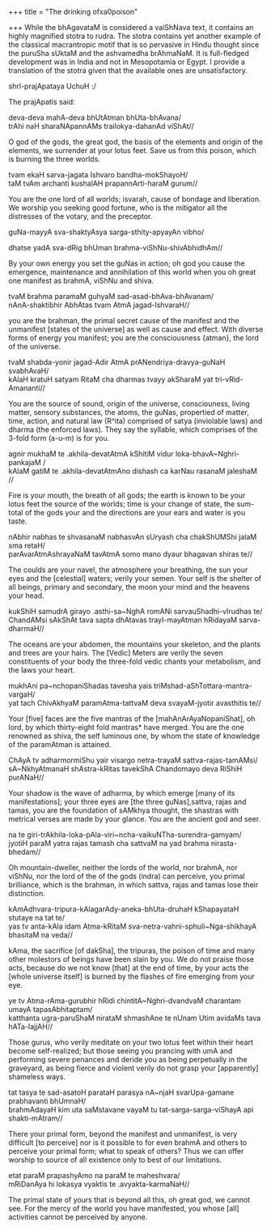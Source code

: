 +++
title = "The drinking ofxa0poison"

+++
While the bhAgavataM is considered a vaiShNava text, it contains an
highly magnified stotra to rudra. The stotra contains yet another
example of the classical macrantropic motif that is so pervasive in
Hindu thought since the puruSha sUktaM and the ashvamedha brAhmaNaM. It
is full-fledged development was in India and not in Mesopotamia or
Egypt. I provide a translation of the stotra given that the available
ones are unsatisfactory.

shrI-prajApataya UchuH :/

The prajApatis said:

deva-deva mahA-deva bhUtAtman bhUta-bhAvana/  
trAhi naH sharaNApannAMs trailokya-dahanAd viShAt//

O god of the gods, the great god, the basis of the elements and origin
of the elements, we surrender at your lotus feet. Save us from this
poison, which is burning the three worlds.

tvam ekaH sarva-jagata Ishvaro bandha-mokShayoH/  
taM tvAm archanti kushalAH prapannArti-haraM gurum//

You are the one lord of all worlds; isvarah, cause of bondage and
liberation. We worship you seeking good fortune, who is the mitigator
all the distresses of the votary, and the preceptor.

guNa-mayyA sva-shaktyAsya sarga-sthity-apyayAn vibho/

dhatse yadA sva-dRig bhUman brahma-viShNu-shivAbhidhAm//

By your own energy you set the guNas in action; oh god you cause the
emergence, maintenance and annihilation of this world when you oh great
one manifest as brahmA, viShNu and shiva.

tvaM brahma paramaM guhyaM sad-asad-bhAva-bhAvanam/  
nAnA-shaktibhir AbhAtas tvam AtmA jagad-IshvaraH//

you are the brahman, the primal secret cause of the manifest and the
unmanifest \[states of the universe\] as well as cause and effect. With
diverse forms of energy you manifest; you are the consciousness {atman},
the lord of the universe.

tvaM shabda-yonir jagad-Adir AtmA prANendriya-dravya-guNaH svabhAvaH/  
kAlaH kratuH satyam RitaM cha dharmas tvayy akSharaM yat
tri-vRid-Amananti//

You are the source of sound, origin of the universe, consciouness,
living matter, sensory substances, the atoms, the guNas, propertied of
matter, time, action, and natural law (R^ita) comprised of satya
(inviolable laws) and dharma (the enforced laws). They say the syllable,
which comprises of the 3-fold form (a-u-m) is for you.

agnir mukhaM te .akhila-devatAtmA kShitiM vidur
loka-bhavA\~Nghri-pankajaM /  
kAlaM gatiM te .akhila-devatAtmAno dishash ca karNau rasanaM jaleshaM //

Fire is your mouth, the breath of all gods; the earth is known to be
your lotus feet the source of the worlds; time is your change of state,
the sum-total of the gods your and the directions are your ears and
water is you taste.

nAbhir nabhas te shvasanaM nabhasvAn sUryash cha chakShUMShi jalaM sma
retaH/  
parAvarAtmAshrayaNaM tavAtmA somo mano dyaur bhagavan shiras te//

The coulds are your navel, the atmosphere your breathing, the sun your
eyes and the \[celestial\] waters; verily your semen. Your self is the
shelter of all beings, primary and secondary, the moon your mind and the
heavens your head.

kukShiH samudrA girayo .asthi-sa\~NghA romANi sarvauShadhi-vIrudhas
te/  
ChandAMsi sAkShAt tava sapta dhAtavas trayI-mayAtman hRidayaM
sarva-dharmaH//

The oceans are your abdomen, the mountains your skeleton, and the plants
and trees are your hairs. The \[Vedic\] Meters are verily the seven
constituents of your body the three-fold vedic chants your metabolism,
and the laws your heart.

mukhAni pa\~nchopaniShadas tavesha yais
triMshad-aShTottara-mantra-vargaH/  
yat tach ChivAkhyaM paramAtma-tattvaM deva svayaM-jyotir avasthitis te//

Your \[five\] faces are the five mantras of the
\[mahAnArAyaNopaniShat\], oh lord, by which thirty-eight fold mantras\*
have merged. You are the one renowned as shiva, the self luminous one,
by whom the state of knowledge of the paramAtman is attained.

ChAyA tv adharmormiShu yair visargo netra-trayaM sattva-rajas-tamAMsi/  
sA\~NkhyAtmanaH shAstra-kRitas tavekShA Chandomayo deva RiShiH purANaH//

Your shadow is the wave of adharma, by which emerge \[many of its
manifestations\]; your three eyes are \[the three guNas\],sattva, rajas
and tamas, you are the foundation of sAMkhya thought, the shastras with
metrical verses are made by your glance. You are the ancient god and
seer.

na te giri-trAkhila-loka-pAla-viri\~ncha-vaikuNTha-surendra-gamyam/  
jyotiH paraM yatra rajas tamash cha sattvaM na yad brahma
nirasta-bhedam//

Oh mountain-dweller, neither the lords of the world, nor brahmA, nor
viShNu, nor the lord of the of the gods (indra) can perceive, you primal
brilliance, which is the brahman, in which sattva, rajas and tamas lose
their distinction.

kAmAdhvara-tripura-kAlagarAdy-aneka-bhUta-druhaH kShapayataH stutaye na
tat te/  
yas tv anta-kAla idam Atma-kRitaM sva-netra-vahni-sphuli\~Nga-shikhayA
bhasitaM na veda//

kAma, the sacrifice \[of dakSha\], the tripuras, the poison of time and
many other molestors of beings have been slain by you. We do not praise
those acts, because do we not know \[that\] at the end of time, by your
acts the \[whole universe itself\] is burned by the flashes of fire
emerging from your eye.

ye tv Atma-rAma-gurubhir hRidi chintitA\~Nghri-dvandvaM charantam umayA
tapasAbhitaptam/  
katthanta ugra-paruShaM nirataM shmashAne te nUnam Utim avidaMs tava
hATa-lajjAH//

Those gurus, who verily meditate on your two lotus feet within their
heart become self-realized; but those seeing you prancing with umA and
performing severe penances and deride you as being perpetually in the
graveyard, as being fierce and violent verily do not grasp your
\[apparently\] shameless ways.

tat tasya te sad-asatoH parataH parasya nA\~njaH svarUpa-gamane
prabhavanti bhUmnaH/  
brahmAdayaH kim uta saMstavane vayaM tu tat-sarga-sarga-viShayA api
shakti-mAtram//

There your primal form, beyond the manifest and unmanifest, is very
difficult \[to perceive\] nor is it possible to for even brahmA and
others to perceive your primal form; what to speak of others? Thus we
can offer worship to source of all existence only to best of our
limitations.

etat paraM prapashyAmo na paraM te maheshvara/  
mRiDanAya hi lokasya vyaktis te .avyakta-karmaNaH//

The primal state of yours that is beyond all this, oh great god, we
cannot see. For the mercy of the world you have manifested, you whose
\[all\] activities cannot be perceived by anyone.
